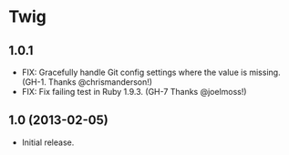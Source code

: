 Twig
====

1.0.1
-----
* FIX: Gracefully handle Git config settings where the value is missing.
  (GH-1. Thanks @chrismanderson!)
* FIX: Fix failing test in Ruby 1.9.3. (GH-7 Thanks @joelmoss!)

1.0 (2013-02-05)
----------------
* Initial release.
